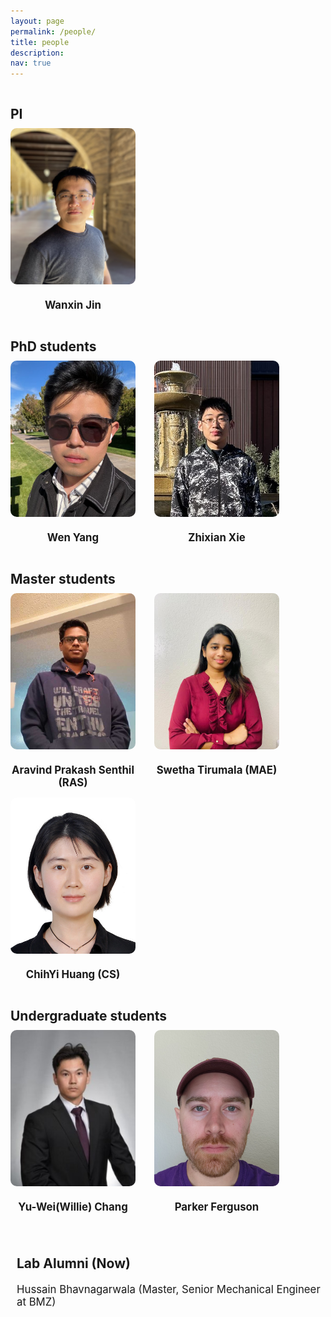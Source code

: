 ```yaml
---
layout: page
permalink: /people/
title: people 
description:
nav: true
---
```



<style>
.container {
  display: flex;
  flex-wrap: wrap;
  justify-content: flex-start; /* Align items to the start of the row */
  text-align: center;
}

.title {
  flex-basis: 100%;
  text-align: left;
  margin-bottom: 10px;
  font-weight: bold;
  font-size: 1.5em;
  margin-top: 30px;
}

.member {
  width: 200px;
  margin-right: 30px;
  text-align: center;
}

.member a {
  display: inline-block;
  width: 100%;
  height: auto;
  text-decoration: none;
  color: inherit;
}


.member img {
  width: 200px;
  height: 250px; /* Set a fixed height */
  object-fit: cover;
  object-position: center;
  border-radius: 10px;
  margin-bottom: 10px;
}

.member h2 {
  margin-top: 10px;
  font-size: 1.2em;
}

.member p {
  font-size: 0.9em;
  margin-top: 5px;
}

.member:hover {
  opacity: 0.8;
}




.alumni-container {
  width: 200%;
  margin-top: 20px;
  text-align: left; /* Ensure text is left-aligned */
  padding-left: 10px; /* Adjust left padding to align with the container's padding */

}

.alumni-container .alumni-title {
  text-align: left;
  font-weight: bold;
  font-size: 1.5em;
  margin-bottom: 10px;
}

.alumni-container .alumni-list {
  list-style-type: none;
  padding: 0;
}

.alumni-container .alumni-list li {
  display: flex;
  justify-content: flex-start; /* Align items to the start of the row */
  padding: 5px 0;
  /* border-bottom: 1px solid #ddd; */
  font-size: 1.2em; /* Increase font size */
}

.alumni-container .alumni-list li span {
  flex: 1;
}

</style>







<body>



<div class="container">


  <div class="title">PI</div>
  <div  class="member">
    <a href="https://wanxinjin.github.io/" target="_blank" >
	<img src="/collections/photo/profiles/wanxin_jin.jpeg" alt="Wanxin Jin">
    <h2>Wanxin Jin</h2>
	</a>
  </div>



  <div class="title">PhD students</div>
  <div  class="member">
    <a >
	<img src="/collections/photo/profiles/wen_yang.jpg" alt="Wen Yang">
    <h2>Wen Yang</h2>
	</a>
  </div>

  <div  class="member">
    <a href="https://zhi-xian-xie.github.io/" target="_blank">
	<img src="/collections/photo/profiles/zhixian_xie3.jpeg" alt="Zhixian Xie">
    <h2>Zhixian Xie</h2>
	</a>
  </div>








  <div class="title">Master students</div>
  <div  class="member">
        <a href="https://saravindprakash96.wixsite.com/aravind-prakash-sent" target="_blank">
	<img src="/collections/photo/profiles/aravind_senthil.jpg" alt="Aravind Prakash Senthil">
    <h2>Aravind Prakash Senthil (RAS)</h2>
	</a>
  </div>

  <div  class="member">
     <a href="https://www.linkedin.com/in/st1920/?originalSubdomain=in" target="_blank">
	<img src="/collections/photo/profiles/swetha_tirumala.jpg" alt="Swetha Tirumala">
    <h2>Swetha Tirumala (MAE)</h2>
	</a>
  </div>


  <div  class="member">
    <a href="https://github.com/krazyjoy" target="_blank">
	<img src="/collections/photo/profiles/joy_huang.jpg" alt="ChihYi Huang">
    <h2>ChihYi Huang (CS)</h2>
	</a>
  </div>





  <div class="title">Undergraduate students</div>

  <div  class="member">
    <a >
	<img src="/collections/photo/profiles/willie_chang.jpg" alt="Willie Change">
    <h2>Yu-Wei(Willie) Chang</h2>
	</a>
  </div>


  <div  class="member">
    <a >
	<img src="/collections/photo/profiles/parker_ferguson.jpg" alt="Parker Ferguson">
    <h2>Parker Ferguson</h2>
	</a>
  </div>


</div>


<br>
<br>

<div class="alumni-container">
  <div class="alumni-title">Lab Alumni (Now)</div>
  <ul class="alumni-list">
    <li><span>Hussain Bhavnagarwala (Master, Senior Mechanical Engineer at BMZ)</span><span></span></li>
  </ul>
</div>


</body>

